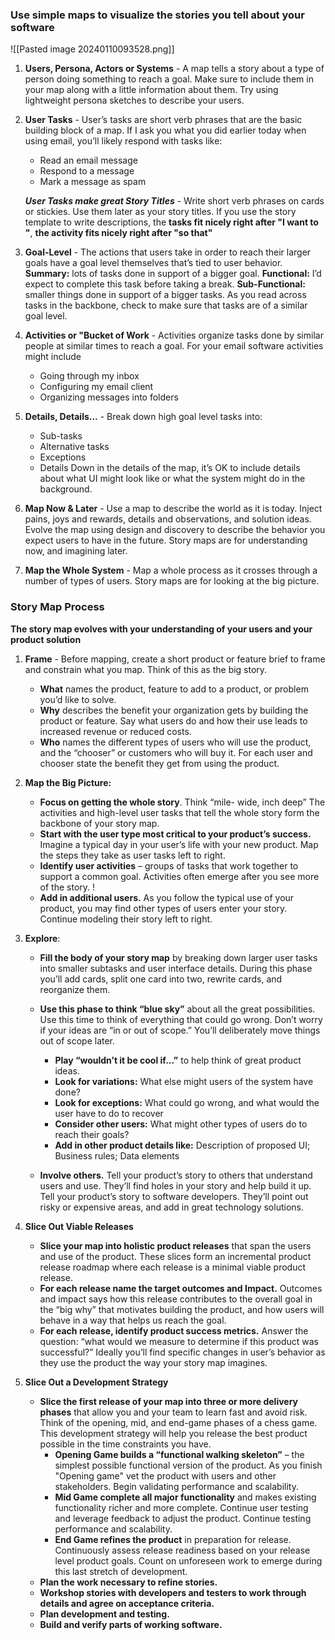 ### Use simple maps to visualize the stories you tell about your software
![[Pasted image 20240110093528.png]]

1. **Users, Persona, Actors or Systems** - A map tells a story about a type of person doing something to reach a goal. Make sure to include them in your map along with a little information about them. Try using lightweight persona sketches to describe your users.

2. **User Tasks** - User’s tasks are short verb phrases that are the basic building block of a map. If I ask you what you did earlier today when using email, you’ll likely respond with tasks like: 
	- Read an email message
	- Respond to a message
	- Mark a message as spam
	
	***User Tasks make great Story Titles*** - Write short verb phrases on cards or stickies. Use them later as your story titles. If you use the story template to write descriptions, the **tasks fit nicely right after "I want to "**, **the activity fits nicely right after "so that"**

3. **Goal-Level**  - The actions that users take in order to reach their larger goals have a goal level themselves that’s tied to user behavior.
		**Summary:** lots of tasks done in support of a bigger goal.
		**Functional:** I’d expect to complete this task before taking a break.
		**Sub-Functional:** smaller things done in support of a bigger tasks.
		As you read across tasks in the backbone, check to make sure that tasks are of a similar goal level.

4. **Activities or "Bucket of Work** -  Activities organize tasks done by similar people at similar times to reach a goal. For your email software activities might include 
	- Going through my inbox  
	- Configuring my email client
	- Organizing messages into folders

5. **Details, Details...** -  Break down high goal level tasks into:  
	- Sub-tasks  
	- Alternative tasks  
	- Exceptions  
	- Details
	Down in the details of the map, it’s OK to include details about what UI might look like or what the system might do in the background.
	
6. **Map Now & Later** - Use a map to describe the world as it is today. Inject pains, joys and rewards, details and observations, and solution ideas.
	Evolve the map using design and discovery to describe the behavior you expect users to have in the future.
	Story maps are for understanding now, and imagining later.
	
7. **Map the Whole System** -  Map a whole process as it crosses through a number of types of users. Story maps are for looking at the big picture.

### Story Map Process 

**The story map evolves with your understanding of your users and your product solution** 

1. **Frame** - Before mapping, create a short product or feature brief to frame and constrain what you map. Think of this as the big story.
	- **What** names the product, feature to add to a product, or problem you’d like to solve.
	- **Why** describes the benefit your organization gets by building the product or feature. Say what users do and how their use leads to increased revenue or reduced costs.
	- **Who** names the different types of users who will use the product, and the “chooser” or customers who will buy it. For each user and chooser state the benefit they get from using the product.

2. **Map the Big Picture:**  
	- **Focus on getting the whole story**. Think “mile- wide, inch deep” The activities and high-level user tasks that tell the whole story form the backbone of your story map.
	- **Start with the user type most critical to your product’s success.** Imagine a typical day in your user’s life with your new product. Map the steps they take as user tasks left to right.
	- **Identify user activities** – groups of tasks that work together to support a common goal. Activities often emerge after you see more of the story. !
	- **Add in additional users.** As you follow the typical use of your product, you may find other types of users enter your story. Continue modeling their story left to right.

3. **Explore**:
	- **Fill the body of your story map** by breaking down larger user tasks into smaller subtasks and user interface details. During this phase you’ll add cards, split one card into two, rewrite cards, and reorganize them.
	- **Use this phase to think “blue sky”** about all the great possibilities. Use this time to think of everything that could go wrong. Don’t worry if your ideas are “in or out of scope.” You’ll deliberately move things out of scope later.
		- **Play “wouldn’t it be cool if...”** to help think of great product ideas.
		- **Look for variations:** What else might users of the system have done?
		- **Look for exceptions:** What could go wrong, and what would the user have to do to recover
		- **Consider other users:** What might other types of users do to reach their goals?  
		- **Add in other product details like:** Description of proposed UI; Business rules; Data elements

	- **Involve others.** Tell your product’s story to others that understand users and use. They’ll find holes in your story and help build it up. Tell your product’s story to software developers. They’ll point out risky or expensive areas, and add in great technology solutions.

4. **Slice Out Viable Releases** 
	- **Slice your map into holistic product releases** that span the users and use of the product. These slices form an incremental product release roadmap where each release is a minimal viable product release.
	- **For each release name the target outcomes and Impact.** Outcomes and impact says how this release contributes to the overall goal in the “big why” that motivates building the product, and how users will behave in a way that helps us reach the goal.
	- **For each release, identify product success metrics.** Answer the question: “what would we measure to determine if this product was successful?” Ideally you’ll find specific changes in user’s behavior as they use the product the way your story map imagines.

5. **Slice Out a Development Strategy** 
	- **Slice the first release of your map into three or more delivery phases** that allow you and your team to learn fast and avoid risk. Think of the opening, mid, and end-game phases of a chess game. This development strategy will help you release the best product possible in the time constraints you have.
		- **Opening Game builds a “functional walking skeleton”** – the simplest possible functional version of the product. As you finish "Opening game" vet the product with users and other stakeholders. Begin validating performance and scalability.
		- **Mid Game complete all major functionality** and makes existing functionality richer and more complete. Continue user testing and leverage feedback to adjust the product. Continue testing performance and scalability.
		- **End Game refines the product** in preparation for release. Continuously assess release readiness based on your release level product goals. Count on unforeseen work to emerge during this last stretch of development.
	- **Plan the work necessary to refine stories.**
	- **Workshop stories with developers and testers to work through details and agree on acceptance criteria.** 
	- **Plan development and testing.**  
	- **Build and verify parts of working software.** 